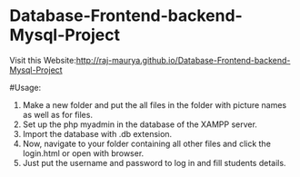 # Database-Frontend-backend-Mysql-Project

Visit this Website:http://raj-maurya.github.io/Database-Frontend-backend-Mysql-Project

#Usage:

1. Make a new folder and put the all files in the folder with picture names as well as for files.
2. Set up the php myadmin in the database of the XAMPP server.
3. Import the database with  .db extension.
4. Now, navigate to your folder containing all other files and click the login.html or open with browser. 
5. Just put the username and password to log in and fill students details. 
